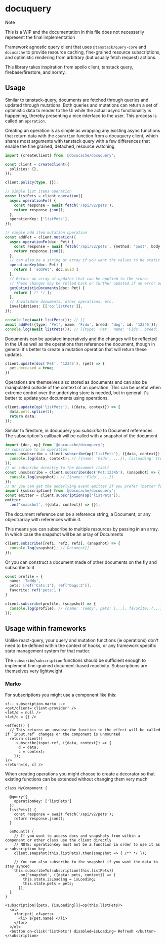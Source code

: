 # docuquery

> [!NOTE] 
> This is a WIP and the documentation in this file does not necessarily represent the final implementation

Framework agnostic query client that uses `@tanstack/query-core` and `docucache` to provide resource caching, fine-grained resource subscriptions, and optimistic rendering from arbitrary (but usually fetch request) actions.

This library takes inspiration from apollo client, tanstack query, firebase/firestore, and normy.

## Usage

Similar to tanstack-query, documents are fetched through queries and updated through mutations. Both queries and mutations can return a set of optimistic data to render to the UI while the actual async functionality is happening, thereby presenting a nice interface to the user. This process is called an `operation`. 

Creating an operation is as simple as wrapping any existing async functions that return data with the `operation` function from a docuquery client, which shares most arguments with tanstack query with a few differences that enable the fine grained, detached, resource watching.

```ts
import {createClient} from '@docucache/docuquery';

const client = createClient({
  policies: {},
});

client.policy(type, {});

// Simple list items operation
const listPets = client.operation({
  async operationFn() {
    const response = await fetch('/api/v2/pets');
    return response.json();
  },
  operationKey: ['listPets'],
});

// simple add item mutation operation
const addPet = client.mutation({
  async operationFn(doc: Pet) {
    const response = await fetch('/api/v2/pets', {method: 'post', body: JSON.stringify(doc)});
    return response.json();
  },
  // can also be a string or array if you want the values to be static
  operationKey(doc: Pet) {
    return [ 'addPet', doc.uuid ]
  },
  // Return an array of updates that can be applied to the store.
  // These changes may be rolled back or further updated if an error occurs
  getOptimisticDocuments(doc: Pet) {
    return [ /* */ ];
  },
  // Invalidate documents, other operations, etc.
  invalidations: [['op:listPets']],
});

console.log(await listPets()); // []
await addPet({type: 'Pet', name: 'Fido', breed: 'dog', id: '12345'});
console.log(await listPets()); // [{type: 'Pet', name: 'Fido', breed: 'dog', id: '12345'}]
```

Documents can be updated imperatively and the changes will be reflected in the UI as well as the operations that reference the document, though in general it's better to create a mutation operation that will return these updates

```js
client.update(doc('Pet', '12345'), (pet) => {
  pet.deceased = true;
})
```

Operations are themselves also stored as documents and can also be manipulated outside of the context of an operation. This can be useful when extreme control over the underlying store is needed, but in general it's better to update your documents using operations.

```js
client.update(op('listPets'), ({data, context}) => {
  data.pets.splice(1);
  return data;
});
```

Similar to firestore, in docuquery you _subscribe_ to Document references. The subscription's callback will be called with a snapshot of the document.

```js
import {doc, op} from '@docucache/docuquery';
// subscribe to an operation
const unsubscribe = client.subscribe(op('listPets'), ({data, context}) => {
  console.log(data, context); // [{name: 'Fido', ...}], {isLoading: true, ...}
});
// or subscribe directly to the document itself
const unsubscribe = client.subscribe(doc('Pet:12345'), (snapshot) => {
  console.log(snapshot); // [{name: 'Fido', ...}]
});
// Or you can get the underlying event emitter if you prefer (better for some systems)
import {subscription} from '@docucache/docuquery';
const emitter = client.subscription(op('listPets'));
emitter
  .on('snapshot', ({data, context}) => {});
```

The document reference can be a reference string, a Document, or any object/array with references within it.  

This means you can subscribe to multiple resources by passing in an array. In which case the snapshot will be an array of Documents

```js
client.subscribe([ref1, ref2, ref3], (snapshot) => {
  console.log(snapshot); // Document[]
});
```

Or you can construct a document made of other documents on the fly and subscribe to it

```ts
const profile = {
  name: 'Teddy',
  pets: [ref('Cats:1'), ref('Dogs:2')],
  favorite: ref('pets:1')
}

client.subscribe(profile, (snapshot) => {
  console.log(profile); // {name: 'Teddy', pets: [...], favorite: {...}}
});
```

## Usage within frameworks

Unlike react-query, your query and mutation functions (ie operations) don't need to be defined within the context of hooks, or any framework specific state management system for that matter. 

The `subscribe`/`subscription` functions should be sufficient enough to implement fine-grained document-based reactivity. Subscriptions are themselves very lightweight

### Marko

For subscriptions you might use a component like this:
```marko
<!-- subscription.marko -->
<get/client='client-provider' />
<let/d = null />
<let/c = {} />

<effect() {
  // This returns an unsubscribe function to the effect will be called if `input.ref` changes or the component is unmounted
  return client()
    .subscribe(input.ref, ({data, context}) => {
      d = data;
      c = context;
    });
}/>
<return=[d, c] />
```

When creating operations you might choose to create a decorator so that existing functions can be extended without changing them very much

```marko
class MyComponent {

  @query({
    operationKey: ['listPets']
  })
  listPets() {
    const response = await fetch('/api/v2/pets');
    return response.json();
  }

  onMount() {
    // If you want to access docs and snapshots from within a component or other class use the client directly   
    // NOTE: operationKey must not be a function in order to use it as a subscription key
    client.snapshot(this.listPets).then(snapshot => { /** */ });

    // You can also subscribe to the snapshot if you want the data to stay synced
    this.subscribeTo(subscription(this.listPets))
      .on('snapshot', ({data: pets, context}) => {
        this.state.isLoading = isLoading;
        this.state.pets = pets;
      });
  }
}

<subscription|[pets, {isLoading}]|=op(this.listPets)>
  <ol>
    <for|pet| of=pets>
      <li> ${pet.name} </li>
    </for>
  </ol>
  <button on-click('listPets') disabled=isLoading> Refresh </button>
</subscription>

```